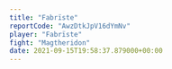 ```yaml
---
title: "Fabrïste"
reportCode: "AwzDtkJpV16dYmNv"
player: "Fabrïste"
fight: "Magtheridon"
date: 2021-09-15T19:58:37.879000+00:00
---
```

